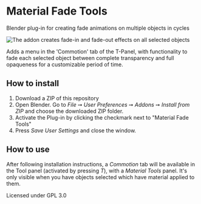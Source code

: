 # Material Fade Tools
Blender plug-in for creating fade animations on multiple objects in cycles

![The addon creates fade-in and fade-out effects on all selected objects](http://bastianilso.com/wp-content/uploads/2017/06/select_by_name.png)

Adds a menu in the 'Commotion' tab of the T-Panel, with functionality to fade each selected object between complete transparency and full opaqueness for a customizable period of time.

## How to install

 1. Download a ZIP of this repository
 2. Open Blender. Go to _File_ ➙ _User Preferences_ ➙ _Addons_ ➙ _Install from ZIP_ and choose the downloaded ZIP folder.
 3. Activate the Plug-in by clicking the checkmark next to "Material Fade Tools"
4. Press _Save User Settings_ and close the window.
 
## How to use

After following installation instructions, a _Commotion_ tab will be available in the Tool panel (activated by pressing _T_), with a _Material Tools_ panel. It's only visible when you have objects selected which have material applied to them.

Licensed under GPL 3.0
